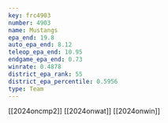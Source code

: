 ```yaml
---
key: frc4903
number: 4903
name: Mustangs
epa_end: 19.8
auto_epa_end: 8.12
teleop_epa_end: 10.95
endgame_epa_end: 0.73
winrate: 0.4878
district_epa_rank: 55
district_epa_percentile: 0.5956
type: Team
---
```

[[2024oncmp2]]
[[2024onwat]]
[[2024onwin]]

